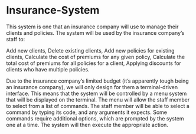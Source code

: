 
# Insurance-System

This system is one that an insurance company will use to manage their clients and policies. The system will be used by the insurance company’s staff to:

Add new clients,
Delete existing clients,
Add new policies for existing clients,
Calculate the cost of premiums for any given policy,
Calculate the total cost of premiums for all policies for a client,
Applying discounts for clients who have multiple policies.

Due to the insurance company’s limited budget (it’s apparently tough being an insurance company), we will only design for them a terminal-driven interface. This means that the system will be controlled by a menu system that will be displayed on the terminal. The menu will allow the staff member to select from a list of commands. The staff member will be able to select a command by typing its code, and any arguments it expects. Some commands require additional options, which are prompted by the system one at a time. The system will then execute the appropriate action.

